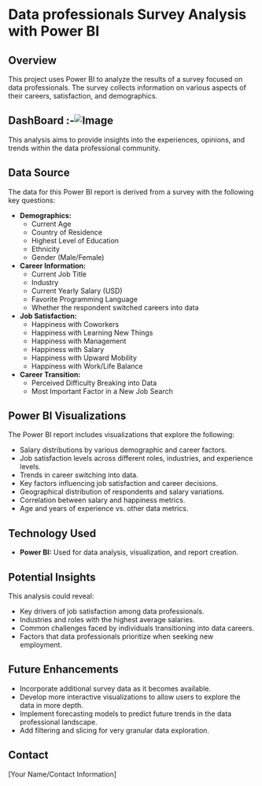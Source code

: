 # Data professionals Survey Analysis with Power BI

## Overview

This project uses Power BI to analyze the results of a survey focused on data professionals.  The survey collects 
information on various aspects of their careers, satisfaction, and demographics.  
## DashBoard :-![Image](https://github.com/user-attachments/assets/b081f22e-1596-4b9c-aec5-6d34629875cc)

This analysis aims to provide insights into the experiences, opinions, and trends within the data professional community.

## Data Source

The data for this Power BI report is derived from a survey with the following key questions:

*   **Demographics:**
    *   Current Age
    *   Country of Residence
    *   Highest Level of Education
    *   Ethnicity
    *   Gender (Male/Female)
*   **Career Information:**
    *   Current Job Title
    *   Industry
    *   Current Yearly Salary (USD)
    *   Favorite Programming Language
    *   Whether the respondent switched careers into data
*   **Job Satisfaction:**
    *   Happiness with Coworkers
    *   Happiness with Learning New Things
    *   Happiness with Management
    *   Happiness with Salary
    *   Happiness with Upward Mobility
    *   Happiness with Work/Life Balance
*   **Career Transition:**
    *   Perceived Difficulty Breaking into Data
    *   Most Important Factor in a New Job Search

## Power BI Visualizations

The Power BI report includes visualizations that explore the following:

*   Salary distributions by various demographic and career factors.
*   Job satisfaction levels across different roles, industries, and experience levels.
*   Trends in career switching into data.
*   Key factors influencing job satisfaction and career decisions.
*   Geographical distribution of respondents and salary variations.
*   Correlation between salary and happiness metrics.
*   Age and years of experience vs. other data metrics.

## Technology Used

*   **Power BI:**  Used for data analysis, visualization, and report creation.

## Potential Insights

This analysis could reveal:

*   Key drivers of job satisfaction among data professionals.
*   Industries and roles with the highest average salaries.
*   Common challenges faced by individuals transitioning into data careers.
*   Factors that data professionals prioritize when seeking new employment.

## Future Enhancements

*   Incorporate additional survey data as it becomes available.
*   Develop more interactive visualizations to allow users to explore the data in more depth.
*   Implement forecasting models to predict future trends in the data professional landscape.
*   Add filtering and slicing for very granular data exploration.

## Contact

[Your Name/Contact Information]

